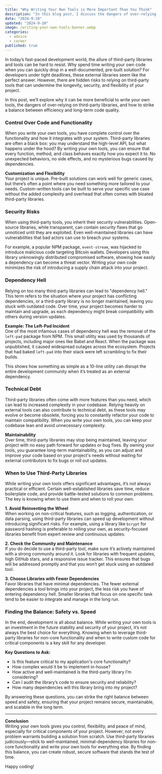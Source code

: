 ```yaml
---
title: "Why Writing Your Own Tools is More Important Than You Think"
description: "In this blog post, I discuss the dangers of over-relying on third-party tools, the advantages of writing your own, and when it might be more practical to rely on a third-party tool."
date: "2024-9-10"
updated: "2024-9-10"
image: /writing-your-own-tools-banner.webp
categories:
  - advice
  - career
published: true
---
```


In today’s fast-paced development world, the allure of third-party libraries and tools can be hard to resist. Why spend time writing your own code when you can quickly drop in a well-documented, pre-built solution? For developers under tight deadlines, these external libraries seem like the perfect answer. However, there are hidden risks to relying on third-party tools that can undermine the longevity, security, and flexibility of your project.

In this post, we’ll explore why it can be more beneficial to write your own tools, the dangers of over-relying on third-party libraries, and how to strike a balance between efficiency and long-term code quality.

### Control Over Code and Functionality

When you write your own tools, you have complete control over the functionality and how it integrates with your system. Third-party libraries are often a black box: you may understand the high-level API, but what happens under the hood? By writing your own tools, you can ensure that every function, method, and class behaves exactly how you expect it to. No unexpected behaviors, no side effects, and no mysterious bugs caused by dependencies.

**Customization and Flexibility**  
Your project is unique. Pre-built solutions can work well for generic cases, but there’s often a point where you need something more tailored to your needs. Custom-written tools can be built to serve your specific use case without the added complexity and overhead that often comes with bloated third-party libraries.

### Security Risks

When using third-party tools, you inherit their security vulnerabilities. Open-source libraries, while transparent, can contain security flaws that go unnoticed until they are exploited. Even well-maintained libraries can have vulnerabilities that bad actors can use to breach your systems.

For example, a popular NPM package, `event-stream`, was hijacked to introduce malicious code targeting Bitcoin wallets. Developers using this library unknowingly distributed compromised software, showing how easily a dependency can become a threat vector. Writing your own code minimizes the risk of introducing a supply chain attack into your project.

### Dependency Hell

Relying on too many third-party libraries can lead to "dependency hell." This term refers to the situation where your project has conflicting dependencies, or a third-party library is no longer maintained, leaving you stuck with outdated code. Over time, your project becomes harder to maintain and upgrade, as each dependency might break compatibility with others during version updates.

**Example: The Left-Pad Incident**  
One of the most infamous cases of dependency hell was the removal of the `left-pad` package from NPM. This small utility was used by thousands of projects, including major ones like Babel and React. When the package was unpublished, it caused widespread outages across the ecosystem. Projects that had baked `left-pad` into their stack were left scrambling to fix their builds.

This shows how something as simple as a 10-line utility can disrupt the entire development community when it’s treated as an external dependency.

### Technical Debt

Third-party libraries often come with more features than you need, which can lead to increased complexity in your codebase. Relying heavily on external tools can also contribute to technical debt, as these tools may evolve or become obsolete, forcing you to constantly refactor your code to maintain compatibility. When you write your own tools, you can keep your codebase lean and avoid unnecessary complexity.

**Maintainability**  
Over time, third-party libraries may stop being maintained, leaving your project with no easy path forward for updates or bug fixes. By owning your tools, you guarantee long-term maintainability, as you can adjust and improve your code based on your project's needs without waiting for external contributors to fix bugs or roll out updates.

### When to Use Third-Party Libraries

While writing your own tools offers significant advantages, it’s not always practical or efficient. Certain well-established libraries save time, reduce boilerplate code, and provide battle-tested solutions to common problems. The key is knowing when to use them and when to roll your own.

**1. Avoid Reinventing the Wheel**  
When working on non-critical features, such as logging, authentication, or data parsing, using third-party libraries can speed up development without introducing significant risks. For example, using a library like `bcrypt` for password hashing is preferable to rolling your own, as security-focused libraries benefit from expert review and continuous updates.

**2. Check the Community and Maintenance**  
If you do decide to use a third-party tool, make sure it’s actively maintained with a strong community around it. Look for libraries with frequent updates, high GitHub stars, and a responsive issue tracker. This ensures that bugs will be addressed promptly and that you won’t get stuck using an outdated tool.

**3. Choose Libraries with Fewer Dependencies**  
Favor libraries that have minimal dependencies. The fewer external dependencies a tool brings into your project, the less risk you have of entering dependency hell. Smaller libraries that focus on one specific task tend to be easier to integrate and manage in the long run.

### Finding the Balance: Safety vs. Speed

In the end, development is all about balance. While writing your own tools is an investment in the future stability and security of your project, it’s not always the best choice for everything. Knowing when to leverage third-party libraries for non-core functionality and when to write custom code for critical components is a key skill for any developer.

**Key Questions to Ask:**

- Is this feature critical to my application's core functionality?
- How complex would it be to implement in-house?
- How active and well-maintained is the third-party library I’m considering?
- Can I audit the library’s code to ensure security and reliability?
- How many dependencies will this library bring into my project?

By answering these questions, you can strike the right balance between speed and safety, ensuring that your project remains secure, maintainable, and scalable in the long term.

---

**Conclusion**  
Writing your own tools gives you control, flexibility, and peace of mind, especially for critical components of your project. However, not every problem warrants building a solution from scratch. Use third-party libraries judiciously—stick to well-maintained, minimal-dependency libraries for non-core functionality and write your own tools for everything else. By finding this balance, you can create robust, secure software that stands the test of time.

Happy coding!
